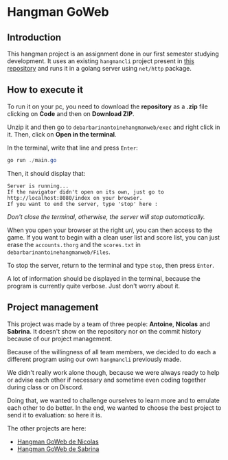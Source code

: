 # Hangman GoWeb

## Introduction

This hangman project is an assignment done in our first semester studying development. It uses an existing ```hangmancli``` project present in [this repository](https://github.com/debarbarinantoine/hangmancli.git) and runs it in a golang server using ```net/http``` package.

## How to execute it

To run it on your pc, you need to download the **repository** as a **.zip** file clicking on **Code** and then on **Download ZIP**.

Unzip it and then go to ```debarbarinantoinehangmanweb/exec``` and right click in it. Then, click on **Open in the terminal**.

In the terminal, write that line and press ```Enter```:
``` powershell
go run ./main.go
```

Then, it should display that:
```
Server is running...
If the navigator didn't open on its own, just go to http://localhost:8080/index on your browser.
If you want to end the server, type 'stop' here :
```
_Don't close the terminal, otherwise, the server will stop automatically._

When you open your browser at the right *url*, you can then access to the game.
If you want to begin with a clean user list and score list, you can just erase the ```accounts.thorg``` and the ```scores.txt``` in ```debarbarinantoinehangmanweb/Files```.

To stop the server, return to the terminal and type ```stop```, then press ```Enter```.

A lot of information should be displayed in the terminal, because the program is currently quite verbose. Just don't worry about it.

## Project management

This project was made by a team of three people: **Antoine**, **Nicolas** and **Sabrina**.
It doesn't show on the repository nor on the commit history because of our project management.

Because of the willingness of all team members, we decided to do each a different program using our own ````hangmancli```` previously made.

We didn't really work alone though, because we were always ready to help or advise each other if necessary and sometime even coding together during class or on Discord.

Doing that, we wanted to challenge ourselves to learn more and to emulate each other to do better. In the end, we wanted to choose the best project to send it to evaluation: so here it is.

The other projects are here:
- [Hangman GoWeb de Nicolas](https://github.com/Nicolas13100/Hangman_Web_Duo.git)
- [Hangman GoWeb de Sabrina]()